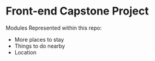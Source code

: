 # Front-end Capstone Project

Modules Represented within this repo:
- More places to stay
- Things to do nearby
- Location